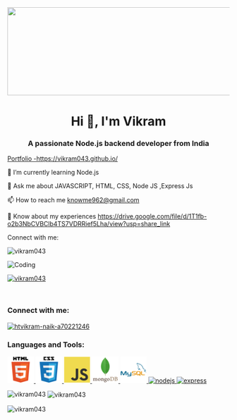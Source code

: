 <img src=https://raw.githubusercontent.com/Giphy/GiphyAPI/master/api_giphy_header.gif width="9000" height="200">
<h1 align="center">Hi 👋, I'm Vikram</h1>
<h3 align="center">A passionate Node.js backend developer from India</h3>
<a href="https://vikram043.github.io/"<p>Portfolio -https://vikram043.github.io/</p></a>
🌱 I’m currently learning Node.js

💬 Ask me about JAVASCRIPT, HTML, CSS, Node JS ,Express Js

📫 How to reach me knowme962@gmail.com

📄 Know about my experiences https://drive.google.com/file/d/1T1fb-o2b3NbCVBClb4TS7VDRRief5Lha/view?usp=share_link

Connect with me:
<br>
<p align="left"> <img src="https://komarev.com/ghpvc/?username=vikram043&label=Profile%20views&color=0e75b6&style=flat" alt="vikram043" /> </p>
<img alt="Coding" width="400" src="https://devtechnosys.com/insights/wp-content/uploads/2021/07/full-stack-development.gif">
<br>
<p align="left"> <a href="https://github.com/ryo-ma/github-profile-trophy"><img src="https://github-profile-trophy.vercel.app/?username=vikram043" alt="vikram043" /></a> </p>

<p align="left"> <a href="https://twitter.com/" target="blank"><img src="https://img.shields.io/twitter/follow/?logo=twitter&style=for-the-badge" alt="" /></a> </p>

<h3 align="left">Connect with me:</h3>
<p align="left">
<a href="https://linkedin.com/in/htvikram-naik-a70221246" target="blank"><img align="center" src="https://raw.githubusercontent.com/rahuldkjain/github-profile-readme-generator/master/src/images/icons/Social/linked-in-alt.svg" alt="htvikram-naik-a70221246" height="30" width="40" /></a>
</p>

<h3 align="left">Languages and Tools:</h3>
<p align="left">
<a href="https://www.w3.org/html/" target="_blank" rel="noreferrer">
<img src="https://raw.githubusercontent.com/devicons/devicon/master/icons/html5/html5-original-wordmark.svg" alt="html5" width="60" height="60"/> </a> 
<a href="https://www.w3schools.com/css/" target="_blank" rel="noreferrer"> 
<img src="https://raw.githubusercontent.com/devicons/devicon/master/icons/css3/css3-original-wordmark.svg" alt="css3" width="60" height="60"/> </a>
<a href="https://developer.mozilla.org/en-US/docs/Web/JavaScript" target="_blank" rel="noreferrer">
<img src="https://raw.githubusercontent.com/devicons/devicon/master/icons/javascript/javascript-original.svg" alt="javascript" width="60" height="60"/> </a> 
<a href="https://www.mongodb.com/" target="_blank" rel="noreferrer">
<img src="https://raw.githubusercontent.com/devicons/devicon/master/icons/mongodb/mongodb-original-wordmark.svg" alt="mongodb" width="60" height="60"/> </a> 
<a href="https://www.mysql.com/" target="_blank" rel="noreferrer">
<img src="https://raw.githubusercontent.com/devicons/devicon/master/icons/mysql/mysql-original-wordmark.svg" alt="mysql" width="60" height="60"/> </a>
<a href="https://nodejs.org" target="_blank" rel="noreferrer"> 
<img src="https://th.bing.com/th/id/OIP.kb3FqzuznvqGBhDKNl0MZQAAAA?pid=ImgDet&rs=1" alt="nodejs" width="100" height="60"/> </a>
<a href="https://expressjs.com" target="_blank" rel="noreferrer"> 
<img src="https://www.brainvire.com/wp/wp-content/uploads/2016/05/express-js-an-ideal-node-js-framework-to-develop-enterprise-web-applications.jpg" alt="express" width="100" height="60"/> </a> </p>

<p><img align="left" src="https://github-readme-stats.vercel.app/api/top-langs?username=vikram043&show_icons=true&locale=en&layout=compact" alt="vikram043" /></p>

<p>&nbsp;<img align="center" src="https://github-readme-stats.vercel.app/api?username=vikram043&show_icons=true&locale=en" alt="vikram043" /></p>

<p><img align="center" src="https://github-readme-streak-stats.herokuapp.com/?user=vikram043&" alt="vikram043" /></p>

